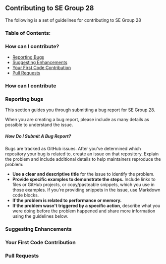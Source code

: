 <h2>Contributing to SE Group 28</h2>

The following is a set of guidelines for contributing to SE Group 28

<h3>Table of Contents:</h3>

<h3>How can I contribute?</h3>
<ul>
  <li><a href="#section1" >Reporting Bugs</a></li>
  <li><a href="#section2">Suggesting Enhancements</a></li>
  <li><a href="#section3">Your First Code Contribution</a></li>
  <li><a href="#section4">Pull Requests</a></li>
</ul>

<h3>How can I contribute</h3>
<h3 id="section1"> Reporting bugs</h3>
This section guides you through submitting a bug report for SE Group 28. 

When you are creating a bug report, please include as many details as possible to understand the issue.
  
  <h5>How Do I Submit A Bug Report?</h5>
  Bugs are tracked as GitHub issues. After you've determined which repository your bug is related to, create an issue on that repository.
  Explain the problem and include additional details to help maintainers reproduce the problem:
  <ul>
  <li><b>Use a clear and descriptive title</b> for the issue to identify the problem.</li>
  <li><b>Provide specific examples to demonstrate the steps.</b> Include links to files or GitHub projects, or copy/pasteable snippets, which you use in those examples. If   you're providing snippets in the issue, use Markdown code blocks.</li>
  <li><b>If the problem is related to performance or memory.</b></li>
    <li><b>If the problem wasn't triggered by a specific action</b>, describe what you were doing before the problem happened and share more information using the guidelines below.</li>
  </ul>
  
<h3 id="section2"> Suggesting Enhancements</h3>
<h3 id="section3"> Your First Code Contribution</h3>
<h3 id="section4"> Pull Requests</h3>
